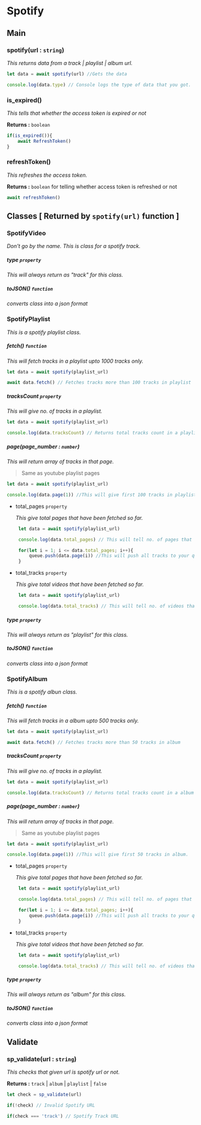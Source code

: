 # Spotify

## Main

### spotify(url : `string`)

_This returns data from a track | playlist | album url._

```js
let data = await spotify(url) //Gets the data

console.log(data.type) // Console logs the type of data that you got.
```

### is_expired()

_This tells that whether the access token is expired or not_

**Returns :** `boolean`

```js
if(is_expired()){
    await RefreshToken()
}
```

### refreshToken()

_This refreshes the access token._

**Returns :** `boolean` for telling whether access token is refreshed or not

```js
await refreshToken()
```

## Classes [ Returned by `spotify(url)` function ]

### SpotifyVideo

_Don't go by the name. This is class for a spotify track._

##### type `property`

_This will always return as "track" for this class._

##### toJSON() `function`

_converts class into a json format_

### SpotifyPlaylist

_This is a spotify playlist class._

##### fetch() `function`

_This will fetch tracks in a playlist upto 1000 tracks only._

```js
let data = await spotify(playlist_url)

await data.fetch() // Fetches tracks more than 100 tracks in playlist
```

##### tracksCount `property`

_This will give no. of tracks in a playlist._

```js
let data = await spotify(playlist_url)

console.log(data.tracksCount) // Returns total tracks count in a playlist
```

##### page(page_number : `number`)

_This will return array of tracks in that page._

> Same as youtube playlist pages

```js
let data = await spotify(playlist_url)

console.log(data.page(1)) //This will give first 100 tracks in playlist.
```

-   total_pages `property`

    _This give total pages that have been fetched so far._

    ```js
     let data = await spotify(playlist_url)

     console.log(data.total_pages) // This will tell no. of pages that have been fetched so far.

     for(let i = 1; i <= data.total_pages; i++){
         queue.push(data.page(i)) //This will push all tracks to your queue system
     }
    ```

-   total_tracks `property`

    _This give total videos that have been fetched so far._

    ```js
     let data = await spotify(playlist_url)

     console.log(data.total_tracks) // This will tell no. of videos that have been fetched so far.
    ```

##### type `property`

_This will always return as "playlist" for this class._

##### toJSON() `function`

_converts class into a json format_

### SpotifyAlbum

_This is a spotify albun class._

##### fetch() `function`

_This will fetch tracks in a album upto 500 tracks only._

```js
let data = await spotify(playlist_url)

await data.fetch() // Fetches tracks more than 50 tracks in album
```

##### tracksCount `property`

_This will give no. of tracks in a playlist._

```js
let data = await spotify(playlist_url)

console.log(data.tracksCount) // Returns total tracks count in a album
```

##### page(page_number : `number`)

_This will return array of tracks in that page._

> Same as youtube playlist pages

```js
let data = await spotify(playlist_url)

console.log(data.page(1)) //This will give first 50 tracks in album.
```

-   total_pages `property`

    _This give total pages that have been fetched so far._

    ```js
     let data = await spotify(playlist_url)

     console.log(data.total_pages) // This will tell no. of pages that have been fetched so far.

     for(let i = 1; i <= data.total_pages; i++){
         queue.push(data.page(i)) //This will push all tracks to your queue system
     }
    ```

-   total_tracks `property`

    _This give total videos that have been fetched so far._

    ```js
     let data = await spotify(playlist_url)

     console.log(data.total_tracks) // This will tell no. of videos that have been fetched so far.
    ```

##### type `property`

_This will always return as "album" for this class._

##### toJSON() `function`

_converts class into a json format_

## Validate

### sp_validate(url : `string`)

_This checks that given url is spotify url or not._

**Returns :** `track` | `album` | `playlist` | `false`

```js
let check = sp_validate(url)

if(!check) // Invalid Spotify URL

if(check === 'track') // Spotify Track URL
```
